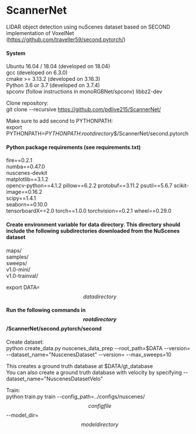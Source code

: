 # ScannerNet
LIDAR object detection using nuScenes dataset based on SECOND implementation of VoxelNet (https://github.com/traveller59/second.pytorch/)

#### System

Ubuntu 16.04 / 18.04 (developed on 18.04)  
gcc (developed on 6.3.0)  
cmake >= 3.13.2 (developed on 3.16.3)  
Python 3.6 or 3.7 (developed on 3.7.4)  
spconv (follow instructions in monoRGBNet/spconv)
libbz2-dev

Clone repository:  
git clone --recursive https://github.com/pdlive215/ScannerNet/

Make sure to add second to PYTHONPATH:  
export PYTHONPATH=$PYTHONPATH:$$root directory$$/ScannerNet/second.pytorch

#### Python package requirements (see requirements.txt)

fire==0.2.1  
numba==0.47.0  
nuscenes-devkit  
matplotlib==3.1.2  
opencv-python==4.1.2
pillow==6.2.2
protobuf==3.11.2
psutil==5.6.7
scikit-image==0.16.2  
scipy==1.4.1  
seaborn==0.10.0  
tensorboardX==2.0
torch==1.0.0
torchvision==0.2.1
wheel==0.29.0

#### Create environment variable for data directory. This directory should include the following subdirectories downloaded from the NuScenes dataset  

maps/  
samples/  
sweeps/  
v1.0-mini/  
v1.0-trainval/

export DATA=$$data directory$$

#### Run the following commands in $$root directory$$/ScannerNet/second.pytorch/second

Create dataset:  
python create_data.py nuscenes_data_prep --root_path=$DATA --version=<version> --dataset_name="NuscenesDataset" --version=<version> --max_sweeps=10
  
This creates a ground truth database at $DATA/gt_database  
You can also create a ground truth database with velocity by specifying --dataset_name="NuscenesDatasetVelo"

Train:  
python train.py train --config_path=../configs/nuscenes/$$config file$$--model_dir=$$model directory$$
